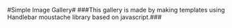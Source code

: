 #Simple Image Gallery#
###This gallery is made by making templates using Handlebar moustache library based on javascript.###
